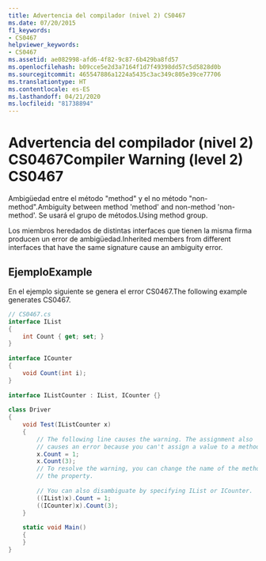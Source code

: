 ```yaml
---
title: Advertencia del compilador (nivel 2) CS0467
ms.date: 07/20/2015
f1_keywords:
- CS0467
helpviewer_keywords:
- CS0467
ms.assetid: ae082998-afd6-4f82-9c87-6b429ba8fd57
ms.openlocfilehash: b09cce5e2d3a7164f1d7f49398dd57c5d5828d0b
ms.sourcegitcommit: 465547886a1224a5435c3ac349c805e39ce77706
ms.translationtype: HT
ms.contentlocale: es-ES
ms.lasthandoff: 04/21/2020
ms.locfileid: "81738894"
---
```

# <a name="compiler-warning-level-2-cs0467"></a><span data-ttu-id="d0c8f-102">Advertencia del compilador (nivel 2) CS0467</span><span class="sxs-lookup"><span data-stu-id="d0c8f-102">Compiler Warning (level 2) CS0467</span></span>
<span data-ttu-id="d0c8f-103">Ambigüedad entre el método "method" y el no método "non-method".</span><span class="sxs-lookup"><span data-stu-id="d0c8f-103">Ambiguity between method 'method' and non-method 'non-method'.</span></span> <span data-ttu-id="d0c8f-104">Se usará el grupo de métodos.</span><span class="sxs-lookup"><span data-stu-id="d0c8f-104">Using method group.</span></span>  
  
 <span data-ttu-id="d0c8f-105">Los miembros heredados de distintas interfaces que tienen la misma firma producen un error de ambigüedad.</span><span class="sxs-lookup"><span data-stu-id="d0c8f-105">Inherited members from different interfaces that have the same signature  cause an ambiguity error.</span></span>  
  
## <a name="example"></a><span data-ttu-id="d0c8f-106">Ejemplo</span><span class="sxs-lookup"><span data-stu-id="d0c8f-106">Example</span></span>  
 <span data-ttu-id="d0c8f-107">En el ejemplo siguiente se genera el error CS0467.</span><span class="sxs-lookup"><span data-stu-id="d0c8f-107">The following example generates CS0467.</span></span>  
  
```csharp  
// CS0467.cs  
interface IList
{  
    int Count { get; set; }  
}  
  
interface ICounter  
{  
    void Count(int i);  
}  
  
interface IListCounter : IList, ICounter {}  
  
class Driver
{  
    void Test(IListCounter x)  
    {  
        // The following line causes the warning. The assignment also  
        // causes an error because you can't assign a value to a method.  
        x.Count = 1;  
        x.Count(3);
        // To resolve the warning, you can change the name of the method or
        // the property.  
  
        // You can also disambiguate by specifying IList or ICounter.  
        ((IList)x).Count = 1;  
        ((ICounter)x).Count(3);  
    }  
  
    static void Main()
    {  
    }  
}  
```
